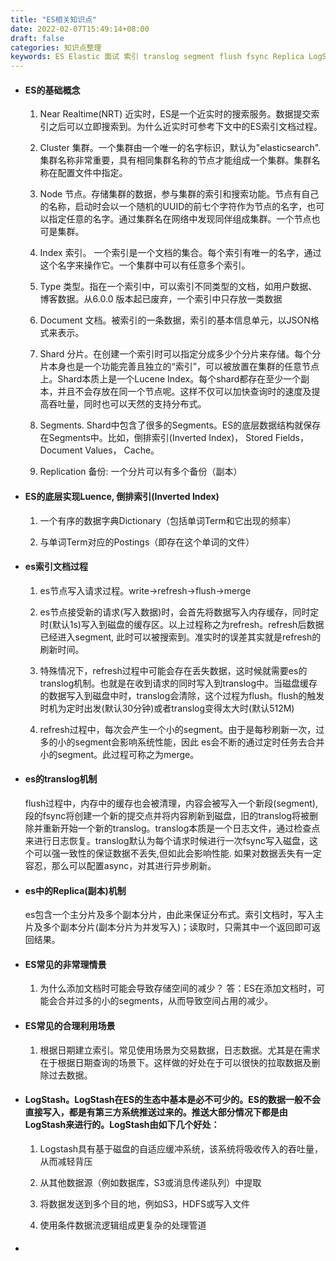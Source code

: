 ```yaml
---
title: "ES相关知识点"
date: 2022-02-07T15:49:14+08:00
draft: false
categories: 知识点整理
keywords: ES Elastic 面试 索引 translog segment flush fsync Replica LogStash 倒排索引 
---
```

+ #### ES的基础概念

  1. Near Realtime(NRT) 近实时，ES是一个近实时的搜索服务。数据提交索引之后可以立即搜索到。为什么近实时可参考下文中的ES索引文档过程。

  2. Cluster 集群。一个集群由一个唯一的名字标识，默认为"elasticsearch".集群名称非常重要，具有相同集群名称的节点才能组成一个集群。集群名称在配置文件中指定。

  3. Node 节点。存储集群的数据，参与集群的索引和搜索功能。节点有自己的名称，启动时会以一个随机的UUID的前七个字符作为节点的名字，也可以指定任意的名字。通过集群名在网络中发现同伴组成集群。一个节点也可是集群。

  4. Index 索引。 一个索引是一个文档的集合。每个索引有唯一的名字，通过这个名字来操作它。一个集群中可以有任意多个索引。

  5. Type 类型。指在一个索引中，可以索引不同类型的文档，如用户数据、博客数据。从6.0.0 版本起已废弃，一个索引中只存放一类数据

  6. Document 文档。被索引的一条数据，索引的基本信息单元，以JSON格式来表示。

  7. Shard 分片。在创建一个索引时可以指定分成多少个分片来存储。每个分片本身也是一个功能完善且独立的“索引”，可以被放置在集群的任意节点上。Shard本质上是一个Lucene Index。每个shard都存在至少一个副本，并且不会存放在同一个节点呢。这样不仅可以加快查询时的速度及提高吞吐量，同时也可以天然的支持分布式。

  8. Segments. Shard中包含了很多的Segments。ES的底层数据结构就保存在Segments中。比如，倒排索引(Inverted Index)， Stored Fields， Document Values， Cache。

  9.  Replication 备份: 一个分片可以有多个备份（副本）

+ #### ES的底层实现Luence, 倒排索引(Inverted Index)

  1. 一个有序的数据字典Dictionary（包括单词Term和它出现的频率）

  2. 与单词Term对应的Postings（即存在这个单词的文件）

+ #### es索引文档过程

  1. es节点写入请求过程。write→refresh→flush→merge 

  2. es节点接受新的请求(写入数据)时，会首先将数据写入内存缓存，同时定时(默认1s)写入到磁盘的缓存区。以上过程称之为refresh。refresh后数据已经进入segment, 此时可以被搜索到。准实时的误差其实就是refresh的刷新时间。

  3. 特殊情况下，refresh过程中可能会存在丢失数据，这时候就需要es的translog机制。也就是在收到请求的同时写入到translog中。当磁盘缓存的数据写入到磁盘中时，translog会清除，这个过程为flush。flush的触发时机为定时出发(默认30分钟)或者translog变得太大时(默认512M)

  4. refresh过程中，每次会产生一个小的segment。由于是每秒刷新一次，过多的小的segment会影响系统性能，因此 es会不断的通过定时任务去合并小的segment。此过程可称之为merge。

+ #### es的translog机制
  
  flush过程中，内存中的缓存也会被清理，内容会被写入一个新段(segment), 段的fsync将创建一个新的提交点并将内容刷新到磁盘，旧的translog将被删除并重新开始一个新的translog。translog本质是一个日志文件，通过检查点来进行日志恢复。translog默认为每个请求时候进行一次fsync写入磁盘，这个可以强一致性的保证数据不丢失,但如此会影响性能. 如果对数据丢失有一定容忍，那么可以配置async，对其进行异步刷新。

+ #### es中的Replica(副本)机制
  
  es包含一个主分片及多个副本分片，由此来保证分布式。索引文档时，写入主片及多个副本分片(副本分片为并发写入)；读取时，只需其中一个返回即可返回结果。

+ #### ES常见的非常理情景
  1. 为什么添加文档时可能会导致存储空间的减少？
    答：ES在添加文档时，可能会合并过多的小的segments，从而导致空间占用的减少。

+ #### ES常见的合理利用场景
  1. 根据日期建立索引。常见使用场景为交易数据，日志数据。尤其是在需求在于根据日期查询的场景下。这样做的好处在于可以很快的拉取数据及删除过去数据。

+ #### LogStash。LogStash在ES的生态中基本是必不可少的。ES的数据一般不会直接写入，都是有第三方系统推送过来的。推送大部分情况下都是由LogStash来进行的。LogStash由如下几个好处：

  1. Logstash具有基于磁盘的自适应缓冲系统，该系统将吸收传入的吞吐量，从而减轻背压
   
  2. 从其他数据源（例如数据库，S3或消息传递队列）中提取

  3. 将数据发送到多个目的地，例如S3，HDFS或写入文件

  4. 使用条件数据流逻辑组成更复杂的处理管道

+ #### 